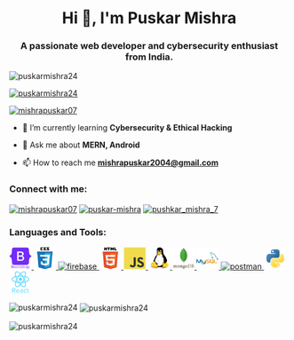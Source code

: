 <h1 align="center">Hi 👋, I'm Puskar Mishra</h1>
<h3 align="center">A passionate web developer and cybersecurity enthusiast from India.</h3>

<p align="left"> <img src="https://komarev.com/ghpvc/?username=puskarmishra24&label=Profile%20views&color=0e75b6&style=flat" alt="puskarmishra24" /> </p>

<p align="left"> <a href="https://github.com/ryo-ma/github-profile-trophy"><img src="https://github-profile-trophy.vercel.app/?username=puskarmishra24" alt="puskarmishra24" /></a> </p>

<p align="left"> <a href="https://twitter.com/mishrapuskar07" target="blank"><img src="https://img.shields.io/twitter/follow/mishrapuskar07?logo=twitter&style=for-the-badge" alt="mishrapuskar07" /></a> </p>

- 🌱 I’m currently learning **Cybersecurity & Ethical Hacking**

- 💬 Ask me about **MERN, Android**

- 📫 How to reach me **mishrapuskar2004@gmail.com**

<h3 align="left">Connect with me:</h3>
<p align="left">
<a href="https://twitter.com/mishrapuskar07" target="blank"><img align="center" src="https://raw.githubusercontent.com/rahuldkjain/github-profile-readme-generator/master/src/images/icons/Social/twitter.svg" alt="mishrapuskar07" height="30" width="40" /></a>
<a href="https://linkedin.com/in/puskar-mishra" target="blank"><img align="center" src="https://raw.githubusercontent.com/rahuldkjain/github-profile-readme-generator/master/src/images/icons/Social/linked-in-alt.svg" alt="puskar-mishra" height="30" width="40" /></a>
<a href="https://instagram.com/pushkar_mishra_7" target="blank"><img align="center" src="https://raw.githubusercontent.com/rahuldkjain/github-profile-readme-generator/master/src/images/icons/Social/instagram.svg" alt="pushkar_mishra_7" height="30" width="40" /></a>
</p>

<h3 align="left">Languages and Tools:</h3>
<p align="left"> <a href="https://getbootstrap.com" target="_blank" rel="noreferrer"> <img src="https://raw.githubusercontent.com/devicons/devicon/master/icons/bootstrap/bootstrap-plain-wordmark.svg" alt="bootstrap" width="40" height="40"/> </a> <a href="https://www.w3schools.com/css/" target="_blank" rel="noreferrer"> <img src="https://raw.githubusercontent.com/devicons/devicon/master/icons/css3/css3-original-wordmark.svg" alt="css3" width="40" height="40"/> </a> <a href="https://firebase.google.com/" target="_blank" rel="noreferrer"> <img src="https://www.vectorlogo.zone/logos/firebase/firebase-icon.svg" alt="firebase" width="40" height="40"/> </a> <a href="https://www.w3.org/html/" target="_blank" rel="noreferrer"> <img src="https://raw.githubusercontent.com/devicons/devicon/master/icons/html5/html5-original-wordmark.svg" alt="html5" width="40" height="40"/> </a> <a href="https://developer.mozilla.org/en-US/docs/Web/JavaScript" target="_blank" rel="noreferrer"> <img src="https://raw.githubusercontent.com/devicons/devicon/master/icons/javascript/javascript-original.svg" alt="javascript" width="40" height="40"/> </a> <a href="https://www.linux.org/" target="_blank" rel="noreferrer"> <img src="https://raw.githubusercontent.com/devicons/devicon/master/icons/linux/linux-original.svg" alt="linux" width="40" height="40"/> </a> <a href="https://www.mongodb.com/" target="_blank" rel="noreferrer"> <img src="https://raw.githubusercontent.com/devicons/devicon/master/icons/mongodb/mongodb-original-wordmark.svg" alt="mongodb" width="40" height="40"/> </a> <a href="https://www.mysql.com/" target="_blank" rel="noreferrer"> <img src="https://raw.githubusercontent.com/devicons/devicon/master/icons/mysql/mysql-original-wordmark.svg" alt="mysql" width="40" height="40"/> </a> <a href="https://postman.com" target="_blank" rel="noreferrer"> <img src="https://www.vectorlogo.zone/logos/getpostman/getpostman-icon.svg" alt="postman" width="40" height="40"/> </a> <a href="https://www.python.org" target="_blank" rel="noreferrer"> <img src="https://raw.githubusercontent.com/devicons/devicon/master/icons/python/python-original.svg" alt="python" width="40" height="40"/> </a> <a href="https://reactjs.org/" target="_blank" rel="noreferrer"> <img src="https://raw.githubusercontent.com/devicons/devicon/master/icons/react/react-original-wordmark.svg" alt="react" width="40" height="40"/> </a> </p>

<p><img align="left" src="https://github-readme-stats.vercel.app/api/top-langs?username=puskarmishra24&show_icons=true&locale=en&layout=compact" alt="puskarmishra24" /></p>

<p>&nbsp;<img align="center" src="https://github-readme-stats.vercel.app/api?username=puskarmishra24&show_icons=true&locale=en" alt="puskarmishra24" /></p>

<p><img align="center" src="https://github-readme-streak-stats.herokuapp.com/?user=puskarmishra24&" alt="puskarmishra24" /></p>
